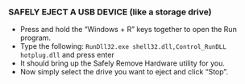 ### SAFELY EJECT A USB DEVICE (like a storage drive)
- Press and hold the “Windows + R” keys together to open the Run program.
- Type the following: `RunDll32.exe shell32.dll,Control_RunDLL hotplug.dll` and press enter
- It should bring up the Safely Remove Hardware utility for you.
- Now simply select the drive you want to eject and click “Stop”.
